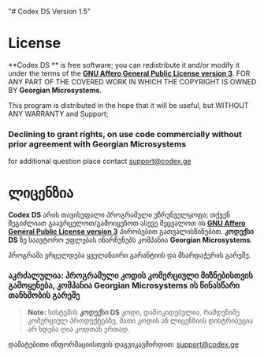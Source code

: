 ﻿"# Codex DS Version 1.5" 
# License

**Codex DS ** is free software; you can redistribute it and/or modify it under the terms of the  [**GNU Affero General Public License version 3**]([https://www.gnu.org/licenses/agpl-3.0.html]). FOR ANY PART OF THE COVERED WORK IN WHICH THE COPYRIGHT IS OWNED BY **Georgian Microsystems**.

This program is distributed in the hope that it will be useful, but WITHOUT ANY WARRANTY and Support;


### Declining to grant rights, on use code commercially without prior agreement with  Georgian Microsystems
for additional question place contact [support@codex.ge](mailto:support@codex.ge)

# ლიცენზია

**Codex  DS**  არის თავისუფალი პროგრამული უზრუნველყოფა;  თქვენ შეგიძლიათ გაავრცელოთ/გამოიყენოთ ასევე შეცვალოთ ის [**GNU Affero General Public License version 3**]([https://www.gnu.org/licenses/agpl-3.0.html](https://www.gnu.org/licenses/agpl-3.0.html)) პირობებით გათვალისწინებით. **კოდექსი DS** ზე საავტორო უფლებას ინარჩუნებს კომპანია **Georgian Microsystems**.

პროგრამა ვრცელდება ყველანაირი გარანტიის და მხარდაჭერის გარეშე.

### აკრძალულია: პროგრამული კოდის კომერციული მიზნებისთვის გამოყენება, კომპანია Georgian Microsystems ის წინასწარი თანხმობის გარეშე

> **Note:** სისტემის  **კოდექსი DS** კოდი, დამოკიდებულია, რამდენიმე კომერციულ პროდუქტებზე, მათი კოდის ან ლიცენზიის დისტრიბუცია არ ხდება ღია კოდთან ერთად.

დამატებითი ინფორმაციისთვის დაგვიკავშირდით: [support@codex.ge](mailto:support@codex.ge)

